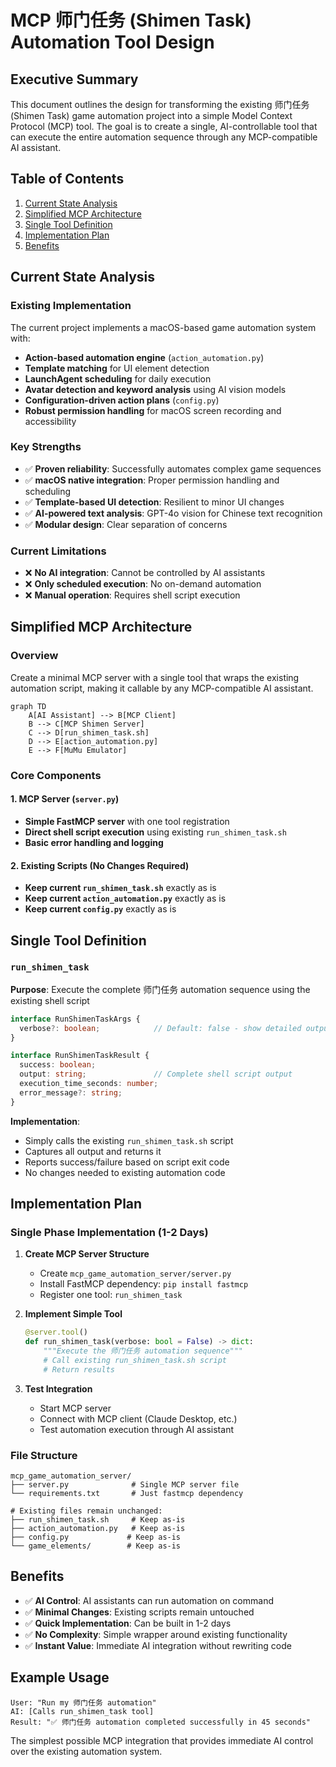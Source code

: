 # MCP 师门任务 (Shimen Task) Automation Tool Design

## Executive Summary

This document outlines the design for transforming the existing 师门任务 (Shimen Task) game automation project into a simple Model Context Protocol (MCP) tool. The goal is to create a single, AI-controllable tool that can execute the entire automation sequence through any MCP-compatible AI assistant.

## Table of Contents

1. [Current State Analysis](#current-state-analysis)
2. [Simplified MCP Architecture](#simplified-mcp-architecture)
3. [Single Tool Definition](#single-tool-definition)
4. [Implementation Plan](#implementation-plan)
5. [Benefits](#benefits)

## Current State Analysis

### Existing Implementation
The current project implements a macOS-based game automation system with:

- **Action-based automation engine** (`action_automation.py`)
- **Template matching** for UI element detection
- **LaunchAgent scheduling** for daily execution
- **Avatar detection and keyword analysis** using AI vision models
- **Configuration-driven action plans** (`config.py`)
- **Robust permission handling** for macOS screen recording and accessibility

### Key Strengths
- ✅ **Proven reliability**: Successfully automates complex game sequences
- ✅ **macOS native integration**: Proper permission handling and scheduling
- ✅ **Template-based UI detection**: Resilient to minor UI changes
- ✅ **AI-powered text analysis**: GPT-4o vision for Chinese text recognition
- ✅ **Modular design**: Clear separation of concerns

### Current Limitations
- ❌ **No AI integration**: Cannot be controlled by AI assistants
- ❌ **Only scheduled execution**: No on-demand automation
- ❌ **Manual operation**: Requires shell script execution

## Simplified MCP Architecture

### Overview
Create a minimal MCP server with a single tool that wraps the existing automation script, making it callable by any MCP-compatible AI assistant.

```mermaid
graph TD
    A[AI Assistant] --> B[MCP Client]
    B --> C[MCP Shimen Server]
    C --> D[run_shimen_task.sh]
    D --> E[action_automation.py]
    E --> F[MuMu Emulator]
```

### Core Components

#### 1. MCP Server (`server.py`)
- **Simple FastMCP server** with one tool registration
- **Direct shell script execution** using existing `run_shimen_task.sh`
- **Basic error handling and logging**

#### 2. Existing Scripts (No Changes Required)
- **Keep current `run_shimen_task.sh`** exactly as is
- **Keep current `action_automation.py`** exactly as is
- **Keep current `config.py`** exactly as is

## Single Tool Definition

### `run_shimen_task`
**Purpose**: Execute the complete 师门任务 automation sequence using the existing shell script

```typescript
interface RunShimenTaskArgs {
  verbose?: boolean;            // Default: false - show detailed output
}

interface RunShimenTaskResult {
  success: boolean;
  output: string;               // Complete shell script output
  execution_time_seconds: number;
  error_message?: string;
}
```

**Implementation**: 
- Simply calls the existing `run_shimen_task.sh` script
- Captures all output and returns it
- Reports success/failure based on script exit code
- No changes needed to existing automation code

## Implementation Plan

### Single Phase Implementation (1-2 Days)

1. **Create MCP Server Structure**
   - Create `mcp_game_automation_server/server.py`
   - Install FastMCP dependency: `pip install fastmcp`
   - Register one tool: `run_shimen_task`

2. **Implement Simple Tool**
   ```python
   @server.tool()
   def run_shimen_task(verbose: bool = False) -> dict:
       """Execute the 师门任务 automation sequence"""
       # Call existing run_shimen_task.sh script
       # Return results
   ```

3. **Test Integration**
   - Start MCP server
   - Connect with MCP client (Claude Desktop, etc.)
   - Test automation execution through AI assistant

### File Structure
```
mcp_game_automation_server/
├── server.py              # Single MCP server file
└── requirements.txt       # Just fastmcp dependency

# Existing files remain unchanged:
├── run_shimen_task.sh     # Keep as-is
├── action_automation.py   # Keep as-is  
├── config.py             # Keep as-is
└── game_elements/        # Keep as-is
```

## Benefits

- ✅ **AI Control**: AI assistants can run automation on command
- ✅ **Minimal Changes**: Existing scripts remain untouched
- ✅ **Quick Implementation**: Can be built in 1-2 days
- ✅ **No Complexity**: Simple wrapper around existing functionality
- ✅ **Instant Value**: Immediate AI integration without rewriting code

## Example Usage

```
User: "Run my 师门任务 automation"
AI: [Calls run_shimen_task tool]
Result: "✅ 师门任务 automation completed successfully in 45 seconds"
```

The simplest possible MCP integration that provides immediate AI control over the existing automation system. 